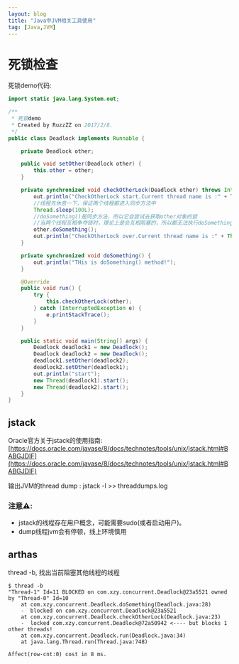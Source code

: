 ```yaml
---
layout: blog
title: "Java中JVM相关工具使用"
tag: [Java,JVM]
---
```


# 死锁检查
死锁demo代码:
```java
import static java.lang.System.out;

/**
 * 死锁demo
 * Created by RuzzZZ on 2017/2/8.
 */
public class Deadlock implements Runnable {

    private Deadlock other;

    public void setOther(Deadlock other) {
        this.other = other;
    }

    private synchronized void checkOtherLock(Deadlock other) throws InterruptedException {
        out.println("CheckOtherLock start.Current thread name is :" + Thread.currentThread().getName());
        //线程先休息一下，保证两个线程都进入同步方法中
        Thread.sleep(100L);
        //doSomething()是同步方法，所以它会尝试去获取other对象的锁
        //当两个线程互相争夺锁时，理论上是会互相阻塞的，所以都无法执行doSomething()方法
        other.doSomething();
        out.println("CheckOtherLock over.Current thread name is :" + Thread.currentThread().getName());
    }

    private synchronized void doSomething() {
        out.println("THis is doSomething() method!");
    }

    @Override
    public void run() {
        try {
            this.checkOtherLock(other);
        } catch (InterruptedException e) {
            e.printStackTrace();
        }
    }

    public static void main(String[] args) {
        Deadlock deadlock1 = new Deadlock();
        Deadlock deadlock2 = new Deadlock();
        deadlock1.setOther(deadlock2);
        deadlock2.setOther(deadlock1);
        out.println("start");
        new Thread(deadlock1).start();
        new Thread(deadlock2).start();
    }
}
```

## jstack
Oracle官方关于jstack的使用指南:[https://docs.oracle.com/javase/8/docs/technotes/tools/unix/jstack.html#BABGJDIF](https://docs.oracle.com/javase/8/docs/technotes/tools/unix/jstack.html#BABGJDIF)

输出JVM的thread dump  :  jstack -l <pid> >> threaddumps.log

### 注意⚠️:
+ jstack的线程存在用户概念，可能需要sudo(或者启动用户)。
+ dump线程jvm会有停顿，线上环境慎用

## arthas
thread -b, 找出当前阻塞其他线程的线程
```shell
$ thread -b
"Thread-1" Id=11 BLOCKED on com.xzy.concurrent.Deadlock@23a5521 owned by "Thread-0" Id=10
    at com.xzy.concurrent.Deadlock.doSomething(Deadlock.java:28)
    -  blocked on com.xzy.concurrent.Deadlock@23a5521
    at com.xzy.concurrent.Deadlock.checkOtherLock(Deadlock.java:23)
    -  locked com.xzy.concurrent.Deadlock@72a50942 <---- but blocks 1 other threads!
    at com.xzy.concurrent.Deadlock.run(Deadlock.java:34)
    at java.lang.Thread.run(Thread.java:748)

Affect(row-cnt:0) cost in 8 ms.
```


